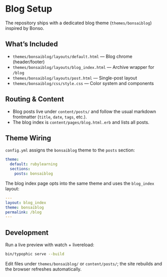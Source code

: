 # Blog Setup

The repository ships with a dedicated blog theme (`themes/bonsaiblog`) inspired by Bonso.

## What’s Included

- `themes/bonsaiblog/layouts/default.html` — Blog chrome (header/footer)
- `themes/bonsaiblog/layouts/blog_index.html` — Archive wrapper for `/blog`
- `themes/bonsaiblog/layouts/post.html` — Single-post layout
- `themes/bonsaiblog/css/style.css` — Color system and components

## Routing & Content

- Blog posts live under `content/posts/` and follow the usual markdown frontmatter (`title`, `date`, `tags`, etc.).
- The blog index is `content/pages/blog.html.erb` and lists all posts.

## Theme Wiring

`config.yml` assigns the `bonsaiblog` theme to the `posts` section:

```yaml
theme:
  default: rubylearning
  sections:
    posts: bonsaiblog
```

The blog index page opts into the same theme and uses the `blog_index` layout:

```yaml
---
layout: blog_index
theme: bonsaiblog
permalink: /blog
---
```

## Development

Run a live preview with watch + livereload:

```bash
bin/typophic serve --build
```

Edit files under `themes/bonsaiblog/` or `content/posts/`; the site rebuilds and the browser refreshes automatically.

